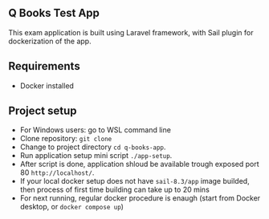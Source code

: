 

## Q Books Test App

This exam application is built using Laravel framework, with Sail plugin for dockerization of the app.

## Requirements

- Docker installed

## Project setup
- For Windows users: go to WSL command line
- Clone repository: ``` git clone ```
- Change to project directory ``` cd q-books-app ```.
- Run application setup mini script ``` ./app-setup ```.
- After script is done, application shloud be available trough exposed port 80 ``` http://localhost/ ```.
- If your local docker setup does not have ``` sail-8.3/app ``` image builded, then process of first time building can take up to 20 mins
- For next running, regular docker procedure is enaugh (start from Docker desktop, or ``` docker compose up ```)

